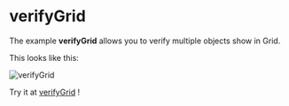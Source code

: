 # verifyGrid

The example **verifyGrid** allows you to verify multiple objects show in Grid.

This looks like this:

 ![verifyGrid](@site/static/img/examples/verifyGrid.png) 

Try it at <a href='/../automation/loadexample/verifyGrid' target='_blank'>verifyGrid</a> !



